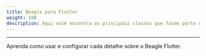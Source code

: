 ```yaml
---
title: Beagle para Flutter
weight: 188
description: Aqui você encontra as principais classes que fazem parte do framework do Beagle para Flutter.
---
```


---

Aprenda como usar e configurar cada detalhe sobre o Beagle Flutter.
